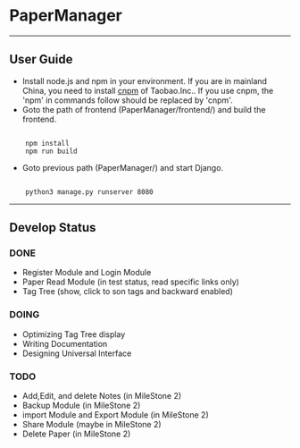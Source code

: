 # PaperManager

---

## User Guide
- Install node.js and npm in your environment. If you are in mainland China, you need to install [cnpm](http://npm.taobao.org/) of Taobao.Inc.. If you use cnpm, the 'npm' in commands follow should be replaced by 'cnpm'.
- Goto the path of frontend (PaperManager/frontend/) and build the frontend.


<pre><code>
    npm install
    npm run build
</code></pre>

- Goto previous path (PaperManager/) and start Django.

<pre><code>
    python3 manage.py runserver 8080
</code></pre>

---

## Develop Status

### DONE
- Register Module and Login Module
- Paper Read Module (in test status, read specific links only)
- Tag Tree (show, click to son tags and backward enabled)

### DOING
- Optimizing Tag Tree display
- Writing Documentation
- Designing Universal Interface

### TODO
- Add,Edit, and delete Notes (in MileStone 2)
- Backup Module (in MileStone 2)
- import Module and Export Module (in MileStone 2)
- Share Module (maybe in MileStone 2)
- Delete Paper (in MileStone 2)
